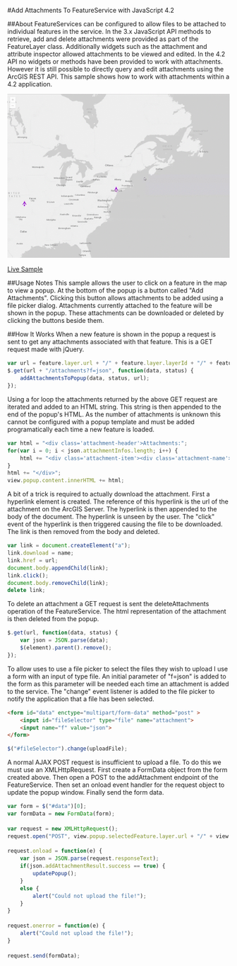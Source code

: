 #Add Attachments To FeatureService with JavaScript 4.2

##About
FeatureServices can be configured to allow files to be attached to individual features in the service. In the 3.x JavaScript API methods to retrieve, add and delete attachments were provided as part of the FeatureLayer class. Additionally widgets such as the attachment and attribute inspector allowed attachments to be viewed and edited. In the 4.2 API no widgets or methods have been provided to work with attachments. However it is still possible to directly query and edit attachments using the ArcGIS REST API. This sample shows how to work with attachments within a 4.2 application.

![This is where an GIF should be. Sorry you can't see it. Try using Chrome](AddAttachments.gif "Application Demo")

[Live Sample](https://esri.github.io/add-attachments-with-42/index.html)

##Usage Notes
This sample allows the user to click on a feature in the map to view a popup. At the bottom of the popup is a button called "Add Attachments". Clicking this button allows attachments to be added using a file picker dialog. Attachments currently attached to the feature will be shown in the popup. These attachments can be downloaded or deleted by clicking the buttons beside them.

##How It Works
When a new feature is shown in the popup a request is sent to get any attachments associated with that feature. This is a GET request made with jQuery.
```javascript
var url = feature.layer.url + "/" + feature.layer.layerId + "/" + feature.attributes.objectid;
$.get(url + "/attachments?f=json", function(data, status) {
	addAttachmentsToPopup(data, status, url);
});
```

Using a for loop the attachments returned by the above GET request are iterated and added to an HTML string. This string is then appended to the end of the popup's HTML. As the number of attachments is unknown this cannot be configured with a popup template and must be added programatically each time a new feature is loaded.
```javascript
var html = "<div class='attachment-header'>Attachments:";
for(var i = 0; i < json.attachmentInfos.length; i++) {
	html += "<div class='attachment-item'><div class='attachment-name'>" + json.attachmentInfos[i].name + "</div><div class='download-attachment' value='" + url + "/attachments/" + json.attachmentInfos[i].id + "'></div><div class='delete-attachment' value='" + url + "/deleteAttachments?f=json&attachmentIds=" + json.attachmentInfos[i].id + "'></div></div>";
}
html += "</div>";
view.popup.content.innerHTML += html;
```

A bit of a trick is required to actually download the attachment. First a hyperlink element is created. The reference of this hyperlink is the url of the attachment on the ArcGIS Server. The hyperlink is then appended to the body of the document. The hyperlink is unseen by the user. The "click" event of the hyperlink is then triggered causing the file to be downloaded. The link is then removed from the body and deleted.
```javascript
var link = document.createElement("a");
link.download = name;
link.href = url;
document.body.appendChild(link);
link.click();
document.body.removeChild(link);
delete link;
```

To delete an attachment a GET request is sent the deleteAttachments operation of the FeatureService. The html representation of the attachment is then deleted from the popup.
```javascript
$.get(url, function(data, status) {
	var json = JSON.parse(data);
	$(element).parent().remove();
});
```

To allow uses to use a file picker to select the files they wish to upload I use a form with an input of type file. An initial parameter of "f=json" is added to the form as this parameter will be needed each time an attachment is added to the service. The "change" event listener is added to the file picker to notify the application that a file has been selected.
```html
<form id="data" enctype="multipart/form-data" method="post" >
	<input id="fileSelector" type="file" name="attachment">
	<input name="f" value="json">
</form>
```
```javascript
$("#fileSelector").change(uploadFile);
```

A normal AJAX POST request is insufficient to upload a file. To do this we must use an XMLHttpRequest. First create a FormData object from the form created above. Then open a POST to the addAttachment endpoint of the FeatureService. Then set an onload event handler for the request object to update the popup window. Finally send the form data.
```javascript
var form = $("#data")[0];
var formData = new FormData(form);
		
var request = new XMLHttpRequest();
request.open("POST", view.popup.selectedFeature.layer.url + "/" + view.popup.selectedFeature.layer.layerId + "/" + view.popup.selectedFeature.attributes.objectid + "/addAttachment");

request.onload = function(e) {
	var json = JSON.parse(request.responseText);
	if(json.addAttachmentResult.success == true) {
		updatePopup();
	}
	else {
		alert("Could not upload the file!");
	}
}

request.onerror = function(e) {
	alert("Could not upload the file!");
}
			
request.send(formData);
```
